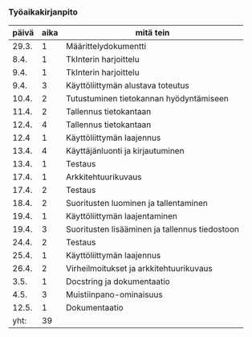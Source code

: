 ### Työaikakirjanpito

 päivä | aika | mitä tein 
-------|------|--------
29.3.|1|Määrittelydokumentti
8.4.|1|TkInterin harjoittelu
9.4.|1|TkInterin harjoittelu
9.4.|3|Käyttöliittymän alustava toteutus
10.4.|2|Tutustuminen tietokannan hyödyntämiseen
11.4.|2|Tallennus tietokantaan
12.4.|4|Tallennus tietokantaan
12.4|1|Käyttöliittymän laajennus
13.4.|4|Käyttäjänluonti ja kirjautuminen
13.4.|1|Testaus
17.4.|1|Arkkitehtuurikuvaus
17.4.|2|Testaus
18.4.|2|Suoritusten luominen ja tallentaminen
19.4.|1|Käyttöliittymän laajentaminen
19.4.|3|Suoritusten lisääminen ja tallennus tiedostoon
24.4.|2|Testaus
25.4.|1|Käyttöliittymän laajennus
26.4.|2|Virheilmoitukset ja arkkitehtuurikuvaus
3.5.|1|Docstring ja dokumentaatio
4.5.|3|Muistiinpano-ominaisuus
12.5.|1|Dokumentaatio
yht:|39|
